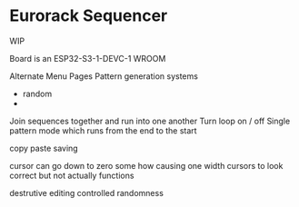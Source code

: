 # Eurorack Sequencer

WIP

Board is an ESP32-S3-1-DEVC-1    WROOM


Alternate Menu Pages
Pattern generation systems
- random
- 
Join sequences together and run into one another
Turn loop on / off
Single pattern mode which runs from the end to the start

copy paste
saving

cursor can go down to zero some how causing one width cursors to look correct but not actually functions










destrutive editing
controlled randomness
